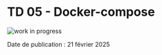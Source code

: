 # TD 05 - Docker-compose

![work in progress](/img/work-in-progress.jpeg)

Date de publication : 21 février 2025

<!--
Docker Compose est un outil utilisé pour définir et gérer 
des applications multi-conteneurs dans un fichier YAML. 
Il simplifie la gestion des conteneurs, réseaux et volumes en 
unifiant leur configuration. 
Ce TD est consacré à l'apprentissage de Docker Network et Docker Compose
pour créer des applications multi-conteneurs.

### Objectifs 

À l’issue de ce TD, vous serez capable de :

1. Utiliser un conteneur MySQL.
1. Lier un conteneur MySQL à une application Spring Boot via Docker Network.
1. Orchestrer le déploiement des conteneurs MySQL et 
Spring Boot de manière simplifiée avec Docker Compose.l
1. Déployer une image sur Docker Hub.

:::warning Pré-requis

1. Connaissance de base de Docker ses images et ses conteneurs.
1. Connaissance de base en Spring Boot et des commandes shell.
1. Un environnement de travail prêt avec Git, Java (JDK 17 minimum) et un IDE (VS Codium).

:::

## Créer un conteneur Docker MySQL

Lancez un conteneur MySQL en spécifiant un mot de passe 
pour l'utilisateur root :

```
docker run -d --name mysql-container -e MYSQL_ROOT_PASSWORD=rootpassword -e MYSQL_DATABASE=mydb -p 3306:3306 mysql:latest
```

- `-d` : Exécute le conteneur en arrière-plan.
- `--name` : Attribue un nom au conteneur.
- `-e MYSQL_ROOT_PASSWORD` : Définit le mot de passe pour l'utilisateur root.
- `-e MYSQL_DATABASE` : Crée une base de données nommée mydb.
- `-p 3306:3306` : Expose le port MySQL du conteneur sur l'hôte.

## Un conteneur Spring Boot utilisant un conteneur MySQL

Créez un réseau Docker pour permettre aux conteneurs de communiquer entre eux :

```
docker network create my-network
```

Connectez le conteneur MySQL au réseau :

```
docker network connect my-network mysql-container
```

Lancez l'application Spring Boot dans un conteneur et connectez-la au même réseau :

```
docker run -d --name springboot-app --network my-network -e SPRING_DATASOURCE_URL=jdbc:mysql://mysql-container:3306/mydb -e SPRING_DATASOURCE_USERNAME=root -e SPRING_DATASOURCE_PASSWORD=rootpassword -p 8080:8080 springboot-app-image
```

L'option `--network my-network` permet à l'application de se connecter au conteneur MySQL en utilisant son nom DNS (`mysql-container`).

## Tester la communication entre les conteneurs

Docker DNS permet aux conteneurs sur le même réseau de se résoudre par leur nom. Par exemple, dans le conteneur de l'application Web, l'application peut se connecter à MySQL avec l'adresse my_database.

Pour voir les réseaux disponibles :

```
docker network ls
```

Pour inspecter les détails du réseau my_network :

```
docker network inspect my_network
```

Cela montre les conteneurs connectés et leurs adresses IP sur ce réseau.


Résumé des avantages

- Isolation : Chaque réseau Docker est isolé des autres, ce qui renforce la sécurité.
- Facilité de configuration : Pas besoin de configurer manuellement des adresses IP ou des règles de pare-feu.
- DNS intégré : Les conteneurs peuvent se résoudre par leur nom, simplifiant la communication.

Cet exemple montre comment utiliser Docker Network pour connecter des conteneurs et gérer leurs communications de manière claire et sécurisée.

## Simplifier avec Docker Compose

Au lieu de créer chaque conteneur manuellement, utilisez un fichier docker-compose.yml pour définir les services.

```yaml title="docker-compose.yml"
version: '3.8'

services:
  mysql:
    image: mysql:latest
    container_name: mysql-container
    environment:
      MYSQL_ROOT_PASSWORD: rootpassword
      MYSQL_DATABASE: mydb
    networks:
      - my-network
    ports:
      - "3306:3306"

  springboot-app-1:
    image: springboot-app-image
    container_name: springboot-app
    environment:
      SPRING_DATASOURCE_URL: jdbc:mysql://mysql:3306/mydb
      SPRING_DATASOURCE_USERNAME: root
      SPRING_DATASOURCE_PASSWORD: rootpassword
    networks:
      - my-network
    ports:
      - "8080:8080"

  springboot-app-2:
    image: springboot-app-image
    container_name: springboot-app-2
    environment:
      SPRING_DATASOURCE_URL: jdbc:mysql://mysql:3306/mydb
      SPRING_DATASOURCE_USERNAME: root
      SPRING_DATASOURCE_PASSWORD: rootpassword
    networks:
      - my-network
    ports:
      - "8081:8080"

networks:
  my-network:
    driver: bridge
```

Lancer l'application avec Docker Compose

```
docker-compose up -d
```
Cela va :

1. Créer un réseau my_network automatiquement.
1. Lancer les conteneurs my_web_app et my_database.
1. Associer ces conteneurs au réseau défini.
1. Gérer les dépendances, s'assurant que db démarre avant web
1. Déployer une image sur Docker Hub pour la rendre accessible publiquement.


Lister les services en cours d'exécution :

```
docker-compose ps
```

Arrêter et supprimer les conteneurs, réseaux et volumes :

```
docker-compose down
```

En résumé, docker network est un outil de bas niveau pour gérer les connexions réseau, tandis que Docker Compose est un orchestrateur qui gère à la fois les connexions réseau, les dépendances entre services, les volumes, et plus encore.

## Déployer une application sur le Docker Hub

Créez un compte sur Docker Hub en utilisant votre mail étudiant comme nom d'utilisateur.

Ensuite dans un terminal, connectez vous à votre compte via la commande `docker login`. Une fois vos identifiants entrés, il suffit d'entrer la commande `docker push g12345/demo-spring-boot` pour déposer l'image sur votre compte Docker Hub.

Consultez votre image via [https://hub.docker.com/r/g12345/demo-spring-boot/](https://hub.docker.com/r/g12345/demo-spring-boot/`).

Vous pouvez télécharger cette image sur n'importe quel environnement Docker via `docker pull g12345/demo-spring-boot`

-->